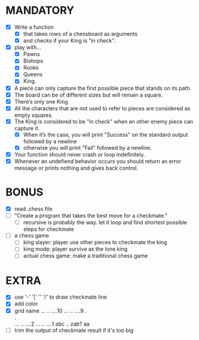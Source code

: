 # MANDATORY
- [x] Write a function
    - [x] that takes rows of a chessboard as arguments
    - [x] and checks if your King is "in check".
- [x] play with...
    - [x] Pawns
    - [x] Bishops
    - [x] Rooks
    - [x] Queens
    - [x] King.
- [x] A piece can only capture the first possible piece that stands on its path.
- [x] The board can be of different sizes but will remain a square.
- [x] There’s only one King
- [x] All the characters that are not used to refer to pieces are considered as empty squares.
- [x] The King is considered to be "in check" when an other enemy piece can capture it.  
    - [x] When it’s the case, you will print "Success" on the standard output followed by a newline
    - [x] otherwise you will print "Fail" followed by a newline.
- [x] Your function should never crash or loop indefinitely.
- [x] Whenever an undefiend behavior occurs you should return an error message or prints nothing and gives back control.

# BONUS
- [x] read .chess file
- [ ] "Create a program that takes the best move for a checkmate."
    - [ ] recursive is probably the way. let it loop and find shortest possible steps for checkmate
- [ ] a chess game
    - [ ] king slayer: player use other pieces to checkmate the king
    - [ ] king mode: player survive as the lone king
    - [ ] actual chess game: make a traditional chess game

# EXTRA
- [x] use '-' '|' '\' '/' to draw checkmate line
- [x] add color
- [x] grid name
    ... .. ....10
    ... .. ....9
    .         
    .         
    ... .. ....2
    ... .. ....1
    abc .. zab?
            aa
- [ ] trim the output of checkmate result if it's too big